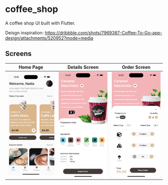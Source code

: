 # coffee_shop
A coffee shop UI built with Flutter.

Deisgn inspiration: https://dribbble.com/shots/7969387-Coffee-To-Go-app-design/attachments/520952?mode=media

## Screens 
| Home Page | Details Screen |  Order Screen |
:----------:|:-------------:|:--------------:|
![](./readme_files/homepage.png) | ![](./readme_files/details_page.png) | ![](./readme_files/order_page.png) |


















